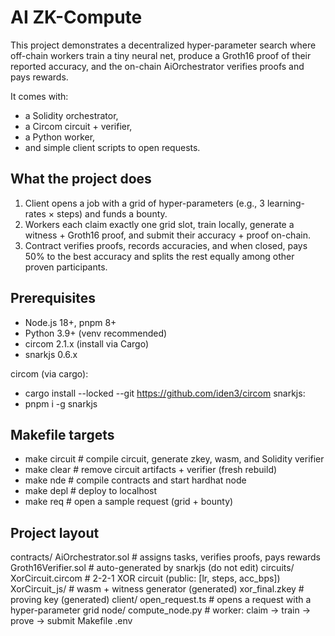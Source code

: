 # AI ZK-Compute

This project demonstrates a decentralized hyper-parameter search where off-chain workers train a tiny neural net, produce a Groth16 proof of their reported accuracy, and the on-chain AiOrchestrator verifies proofs and pays rewards.

It comes with:

- a Solidity orchestrator,
- a Circom circuit + verifier,
- a Python worker,
- and simple client scripts to open requests.

## What the project does

1. Client opens a job with a grid of hyper-parameters (e.g., 3 learning-rates × steps) and funds a bounty.
2. Workers each claim exactly one grid slot, train locally, generate a witness + Groth16 proof, and submit their accuracy + proof on-chain.
3. Contract verifies proofs, records accuracies, and when closed, pays 50% to the best accuracy and splits the rest equally among other proven participants.

## Prerequisites

- Node.js 18+, pnpm 8+
- Python 3.9+ (venv recommended)
- circom 2.1.x (install via Cargo)
- snarkjs 0.6.x

circom (via cargo):
- cargo install --locked --git https://github.com/iden3/circom
snarkjs:
- pnpm i -g snarkjs

## Makefile targets

- make circuit   # compile circuit, generate zkey, wasm, and Solidity verifier
- make clear     # remove circuit artifacts + verifier (fresh rebuild)
- make nde       # compile contracts and start hardhat node
- make depl      # deploy to localhost
- make req       # open a sample request (grid + bounty)

## Project layout

contracts/
  AiOrchestrator.sol        # assigns tasks, verifies proofs, pays rewards
  Groth16Verifier.sol       # auto-generated by snarkjs (do not edit)
circuits/
  XorCircuit.circom         # 2-2-1 XOR circuit (public: [lr, steps, acc_bps])
  XorCircuit_js/            # wasm + witness generator (generated)
  xor_final.zkey            # proving key (generated)
client/
  open_request.ts           # opens a request with a hyper-parameter grid
node/
  compute_node.py           # worker: claim → train → prove → submit
Makefile
.env


